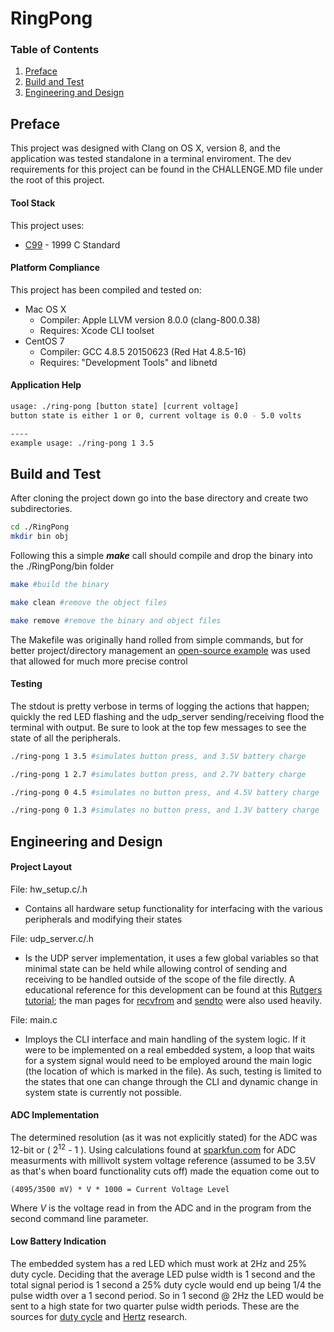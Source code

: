 # RingPong


### Table of Contents

1. [Preface](#preface)
2. [Build and Test](#build)
3. [Engineering and Design](#design)


## Preface <a name="preface"></a>

This project was designed with Clang on OS X, version 8, and the application 
was tested standalone in a terminal enviroment. The dev requirements for this project can be
found in the CHALLENGE.MD file under the root of this project.

#### Tool Stack

This project uses:

- [C99](http://www.iso-9899.info/wiki/The_Standard) - 1999 C Standard

#### Platform Compliance

This project has been compiled and tested on:

- Mac OS X
    - Compiler: Apple LLVM version 8.0.0 (clang-800.0.38)
    - Requires: Xcode CLI toolset
- CentOS 7 
    - Compiler: GCC 4.8.5 20150623 (Red Hat 4.8.5-16)
    - Requires: "Development Tools" and libnetd

#### Application Help

```bash
usage: ./ring-pong [button state] [current voltage]
button state is either 1 or 0, current voltage is 0.0 - 5.0 volts

----
example usage: ./ring-pong 1 3.5
```

## Build and Test <a name="build"></a>

After cloning the project down go into the base directory and create two subdirectories.
```bash
cd ./RingPong
mkdir bin obj

```

Following this a simple ___make___ call should compile and drop the binary into the ./RingPong/bin folder

```bash
make #build the binary

make clean #remove the object files

make remove #remove the binary and object files 
```

The Makefile was originally hand rolled from simple commands, but for better project/directory management 
an [open-source example](https://stackoverflow.com/questions/7004702/how-can-i-create-a-makefile-for-c-projects-with-src-obj-and-bin-subdirectories)
 was used that allowed for much more precise control
 
#### Testing 

The stdout is pretty verbose in terms of logging the actions that happen; quickly the 
red LED flashing and the udp_server sending/receiving flood the terminal with output. Be sure
to look at the top few messages to see the state of all the peripherals.

```bash
./ring-pong 1 3.5 #simulates button press, and 3.5V battery charge

```

```bash
./ring-pong 1 2.7 #simulates button press, and 2.7V battery charge
```

```bash
./ring-pong 0 4.5 #simulates no button press, and 4.5V battery charge
```

```bash
./ring-pong 0 1.3 #simulates no button press, and 1.3V battery charge 
```

## Engineering and Design <a name="design"></a>

#### Project Layout

File: hw_setup.c/.h

-   Contains all hardware setup functionality for interfacing with the various peripherals and modifying their states

File: udp_server.c/.h
    
-   Is the UDP server implementation, it uses a few global variables so that minimal state can be held while allowing
control of sending and receiving to be handled outside of the scope of the file directly. A educational reference for this 
development can be found at this [Rutgers tutorial](https://www.cs.rutgers.edu/~pxk/417/notes/sockets/udp.html); the 
man pages for [recvfrom](https://linux.die.net/man/2/recvfrom) and [sendto](https://linux.die.net/man/2/sendto) were also
used heavily.

File: main.c

- Imploys the CLI interface and main handling of the system logic. If it were to be implemented on a real
embedded system, a loop that waits for a system signal would need to be employed around the main logic (the location of which
is marked in the file). As such, testing is limited to the states that one can change through the CLI and dynamic change 
in system state is currently not possible. 

#### ADC Implementation

The determined resolution (as it was not explicitly stated) for the ADC was 12-bit or ( 2<sup>12</sup> - 1 ).
Using calculations found at [sparkfun.com](https://learn.sparkfun.com/tutorials/analog-to-digital-conversion) for ADC 
measurments with millivolt system voltage reference (assumed to be 3.5V as that's when board functionality cuts off)
made the equation come out to 
   ```
   (4095/3500 mV) * V * 1000 = Current Voltage Level
   ```
   
   Where _V_ is the voltage read in from the ADC and in the program from the second command line parameter.

#### Low Battery Indication

The embedded system has a red LED which must work at 2Hz and 25% duty cycle. 
Deciding that the average LED pulse width is 1 second and the total signal period is 1 second
a 25% duty cycle would end up being 1/4 the pulse width over a 1 second period. So in 1 second @ 
2Hz the LED would be sent to a high state for two quarter pulse width periods. These are the sources for 
[duty cycle](https://en.wikipedia.org/wiki/Duty_cycle) and [Hertz](https://en.wikipedia.org/wiki/Hertz) research.



